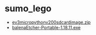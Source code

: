 # sumo_lego

- [ev3micropythonv200sdcardimage.zip][Link ISO]
- [balenaEtcher-Portable-1.18.11.exe][Link Etcher]

<!-- Links -->

[Link ISO]: https://drive.google.com/file/d/1ckFtZ5ZR-jIEoLId-R5GMOtkWvmGZMwi/view?usp=share_link
[Link Etcher]: https://drive.google.com/file/d/1U7lKFYa6PitOUR2-aiL2rBUqcirT1ASK/view?usp=share_link
